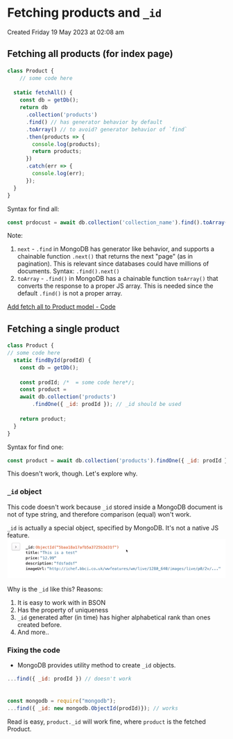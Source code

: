 # Fetching products and `_id`
Created Friday 19 May 2023 at 02:08 am

## Fetching all products (for index page)
```js
class Product {
	// some code here
	
  static fetchAll() {
    const db = getDb();
    return db
      .collection('products')
      .find() // has generator behavior by default
      .toArray() // to avoid? generator behavior of `find`
      .then(products => {
        console.log(products);
        return products;
      })
      .catch(err => {
        console.log(err);
      });
  }
}
```

Syntax for find all:
```js
const prdocust = await db.collection('collection_name').find().toArray();
```

Note: 
1. `next` - `.find` in MongoDB has generator like behavior, and supports a chainable function `.next()` that returns the next "page" (as in pagination). This is relevant since databases could have millions of documents. Syntax: `.find().next()`
2. `toArray` - `.find()` in MongoDB has a chainable function `toArray()`  that converts the response to a proper JS array. This is needed since the default `.find()` is not a proper array.

[Add fetch all to Product model - Code](https://github.com/exemplar-codes/online-shop-with-nosql-mongodb/commit/11d58dff5301c53960d70b81fb4f5fccdb056c8b)


## Fetching a single product
```js
class Product {
// some code here
  static findById(prodId) {
	const db = getDb();
	
	const prodId; /*  = some code here*/;
	const product = 
	await db.collection('products')
		.findOne({ _id: prodId }); // _id should be used
	
	return product;
  }
}
```

Syntax for find one:
```js
const product = await db.collection('products').findOne({ _id: prodId });
```
This doesn't work, though. Let's explore why.


### `_id` object
This code doesn't work because `_id` stored inside a MongoDB document is not of type string, and therefore comparison (equal) won't work. 

`_id` is actually a special object, specified by MongoDB. It's not a native JS feature. 
![](../../../../assets/186_Fetching_products_and__id-image-1.png)

Why is the `_id` like this? Reasons:
1. It is easy to work with in BSON
2. Has the property of uniqueness
3. `_id` generated after (in time) has higher alphabetical rank than ones created before.
4. And more..


### Fixing the code
- MongoDB provides utility method to create `_id` objects.
```js
...find({ _id: prodId }) // doesn't work


const mongodb = require("mongodb");
...find({ _id: new mongodb.ObjectId(prodId)}); // works
```

Read is easy, `product._id` will work fine, where `product` is the fetched Product.